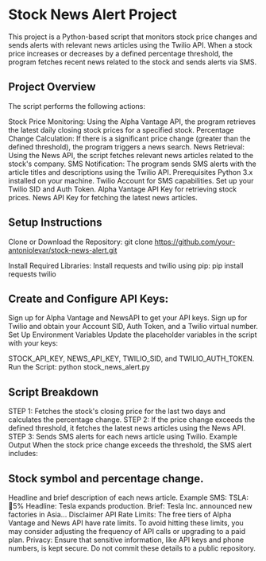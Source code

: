 # Stock News Alert Project
This project is a Python-based script that monitors stock price changes and sends alerts with relevant news articles using the Twilio API. When a stock price increases or decreases by a defined percentage threshold, the program fetches recent news related to the stock and sends alerts via SMS.

## Project Overview
The script performs the following actions:

Stock Price Monitoring: Using the Alpha Vantage API, the program retrieves the latest daily closing stock prices for a specified stock.
Percentage Change Calculation: If there is a significant price change (greater than the defined threshold), the program triggers a news search.
News Retrieval: Using the News API, the script fetches relevant news articles related to the stock's company.
SMS Notification: The program sends SMS alerts with the article titles and descriptions using the Twilio API.
Prerequisites
Python 3.x installed on your machine.
Twilio Account for SMS capabilities. Set up your Twilio SID and Auth Token.
Alpha Vantage API Key for retrieving stock prices.
News API Key for fetching the latest news articles.

## Setup Instructions
Clone or Download the Repository:
git clone https://github.com/your-antoniolevar/stock-news-alert.git

Install Required Libraries: Install requests and twilio using pip:
pip install requests twilio

## Create and Configure API Keys:

Sign up for Alpha Vantage and NewsAPI to get your API keys.
Sign up for Twilio and obtain your Account SID, Auth Token, and a Twilio virtual number.
Set Up Environment Variables Update the placeholder variables in the script with your keys:

STOCK_API_KEY, NEWS_API_KEY, TWILIO_SID, and TWILIO_AUTH_TOKEN.
Run the Script:
python stock_news_alert.py

## Script Breakdown
STEP 1: Fetches the stock's closing price for the last two days and calculates the percentage change.
STEP 2: If the price change exceeds the defined threshold, it fetches the latest news articles using the News API.
STEP 3: Sends SMS alerts for each news article using Twilio.
Example Output
When the stock price change exceeds the threshold, the SMS alert includes:

## Stock symbol and percentage change.
Headline and brief description of each news article.
Example SMS:
TSLA: 🔺5%
Headline: Tesla expands production. 
Brief: Tesla Inc. announced new factories in Asia...
Disclaimer
API Rate Limits: The free tiers of Alpha Vantage and News API have rate limits. To avoid hitting these limits, you may consider adjusting the frequency of API calls or upgrading to a paid plan.
Privacy: Ensure that sensitive information, like API keys and phone numbers, is kept secure. Do not commit these details to a public repository.
